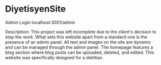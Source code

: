 # DiyetisyenSite
Admin Login
localhost:3001/admin



Description:
This project was left incomplete due to the client's decision to stop the work. What sets this website apart from a standard one is the presence of an admin panel. All text and images on the site are dynamic and can be managed through the admin panel. The homepage features a blog section where blog posts can be uploaded, deleted, and edited. This website was specifically designed for a dietitian.

